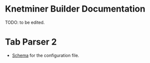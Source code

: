 # Knetminer Builder Documentation

TODO: to be edited.

# Tab Parser 2

*  [Schema](tab-parser-2/index.html) for the configuration file.
